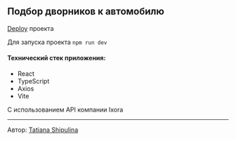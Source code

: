 ## Подбор дворников к автомобилю ##


[Deploy](https://66b5d03d8dae3cd451906c8b--famous-dango-0f162f.netlify.app/) проекта

Для запуска проекта `npm run dev`

#### Технический стек приложения: ####

- React
- TypeScript
- Axios
- Vite

С использованием API компании Ixora

---

Автор: [Tatiana Shipulina](https://github.com/shipu4ka)
